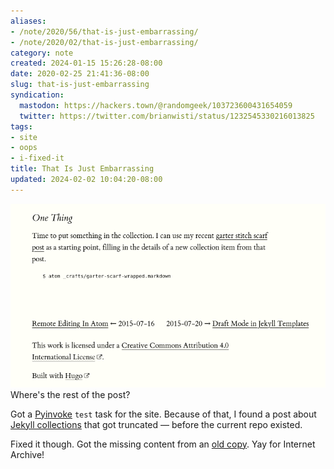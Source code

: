```yaml
---
aliases:
- /note/2020/56/that-is-just-embarrassing/
- /note/2020/02/that-is-just-embarrassing/
category: note
created: 2024-01-15 15:26:28-08:00
date: 2020-02-25 21:41:36-08:00
slug: that-is-just-embarrassing
syndication:
  mastodon: https://hackers.town/@randomgeek/103723600431654059
  twitter: https://twitter.com/brianwisti/status/1232545330216013825
tags:
- site
- oops
- i-fixed-it
title: That Is Just Embarrassing
updated: 2024-02-02 10:04:20-08:00
---
```


![attachments/img/2020/cover-2020-02-25.png](../../../attachments/img/2020/cover-2020-02-25.png)
Where's the rest of the post?

Got a [Pyinvoke](../../../card/Pyinvoke.md) `test` task for the site. Because of that, I found a post about [Jekyll collections](../../2015/07/making-a-jekyll-collection.md) that got truncated — before the current repo existed.

Fixed it though. Got the missing content from an [old copy](https://web.archive.org/web/20160318224730/http://randomgeekery.org/post/2015/making-a-jekyll-collection). Yay for Internet Archive!